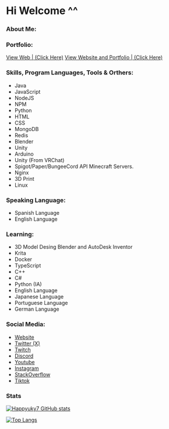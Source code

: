 # Hi Welcome ^^

### About Me:



### Portfolio:

[View Web | (Click Here)](https://happy7.xyz/)
[View Website and Portfolio | (Click Here)](https://happy7.xyz/links/)

### Skills, Program Languages, Tools & Orthers:
- Java
- JavaScript
- NodeJS
- NPM
- Python
- HTML
- CSS
- MongoDB
- Redis
- Blender
- Unity
- Arduino
- Unity (From VRChat)
- Spigot/Paper/BungeeCord API Minecraft Servers.
- Nginx
- 3D Print
- Linux

### Speaking Language:
- Spanish Language
- English Language

### Learning:
- 3D Model Desing Blender and AutoDesk Inventor
- Krita
- Docker
- TypeScript
- C++
- C#
- Python (IA)
- English Language
- Japanese Language
- Portuguese Language
- German Language

### Social Media:
- [Website](https://happy7.xyz/links/)
- [Twitter (X)](https://x.com/Happyuky7)
- [Twitch](https://www.twitch.tv/happyuky7)
- [Discord](https://discord.gg/3EebYUyeUX)
- [Youtube](https://www.youtube.com/channel/UCm13AIEM5Rn7ughwv1N3DnA)
- [Instagram](https://www.instagram.com/happyuky7/)
- [StackOverflow](https://stackoverflow.com/users/17251608/happy7)
- [Tiktok](https://www.tiktok.com/@happyuky7)

### Stats
  
[![Happyuky7 GitHub stats](https://github-readme-stats.vercel.app/api?username=Happyuky7&show_icons=true&theme=merko)](https://github.com/Happyuky7/)   

[![Top Langs](https://github-readme-stats.vercel.app/api/top-langs/?username=Happyuky7&layout=compact&theme=tokyonight)](https://github.com/Happyuky7/)

